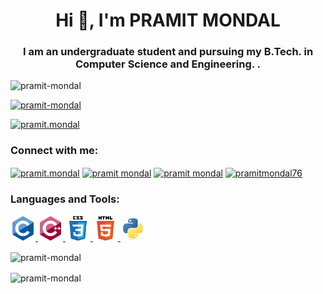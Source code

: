 <h1 align="center">Hi 👋, I'm PRAMIT MONDAL</h1>
<h3 align="center">I am an undergraduate student and pursuing my B.Tech. in Computer Science and Engineering. .</h3>

<p align="left"> <img src="https://komarev.com/ghpvc/?username=pramit-mondal&label=Profile%20views&color=0e75b6&style=flat" alt="pramit-mondal" /> </p>

<p align="left"> <a href="https://github.com/ryo-ma/github-profile-trophy"><img src="https://github-profile-trophy.vercel.app/?username=pramit-mondal" alt="pramit-mondal" /></a> </p>

<p align="left"> <a href="https://twitter.com/pramit.mondal" target="blank"><img src="https://img.shields.io/twitter/follow/pramit.mondal?logo=twitter&style=for-the-badge" alt="pramit.mondal" /></a> </p>

<h3 align="left">Connect with me:</h3>
<p align="left">
<a href="https://twitter.com/pramit.mondal" target="blank"><img align="center" src="https://raw.githubusercontent.com/rahuldkjain/github-profile-readme-generator/master/src/images/icons/Social/twitter.svg" alt="pramit.mondal" height="30" width="40" /></a>
<a href="https://linkedin.com/in/pramit mondal" target="blank"><img align="center" src="https://raw.githubusercontent.com/rahuldkjain/github-profile-readme-generator/master/src/images/icons/Social/linked-in-alt.svg" alt="pramit mondal" height="30" width="40" /></a>
<a href="https://fb.com/pramit mondal" target="blank"><img align="center" src="https://raw.githubusercontent.com/rahuldkjain/github-profile-readme-generator/master/src/images/icons/Social/facebook.svg" alt="pramit mondal" height="30" width="40" /></a>
<a href="https://instagram.com/pramitmondal76" target="blank"><img align="center" src="https://raw.githubusercontent.com/rahuldkjain/github-profile-readme-generator/master/src/images/icons/Social/instagram.svg" alt="pramitmondal76" height="30" width="40" /></a>
</p>

<h3 align="left">Languages and Tools:</h3>
<p align="left"> <a href="https://www.cprogramming.com/" target="_blank" rel="noreferrer"> <img src="https://raw.githubusercontent.com/devicons/devicon/master/icons/c/c-original.svg" alt="c" width="40" height="40"/> </a> <a href="https://www.w3schools.com/cpp/" target="_blank" rel="noreferrer"> <img src="https://raw.githubusercontent.com/devicons/devicon/master/icons/cplusplus/cplusplus-original.svg" alt="cplusplus" width="40" height="40"/> </a> <a href="https://www.w3schools.com/css/" target="_blank" rel="noreferrer"> <img src="https://raw.githubusercontent.com/devicons/devicon/master/icons/css3/css3-original-wordmark.svg" alt="css3" width="40" height="40"/> </a> <a href="https://www.w3.org/html/" target="_blank" rel="noreferrer"> <img src="https://raw.githubusercontent.com/devicons/devicon/master/icons/html5/html5-original-wordmark.svg" alt="html5" width="40" height="40"/> </a> <a href="https://www.python.org" target="_blank" rel="noreferrer"> <img src="https://raw.githubusercontent.com/devicons/devicon/master/icons/python/python-original.svg" alt="python" width="40" height="40"/> </a> </p>

<p><img align="center" src="https://github-readme-stats.vercel.app/api/top-langs?username=pramit-mondal&show_icons=true&locale=en&layout=compact" alt="pramit-mondal" /></p>

<p><img align="center" src="https://github-readme-streak-stats.herokuapp.com/?user=pramit-mondal&" alt="pramit-mondal" /></p>
